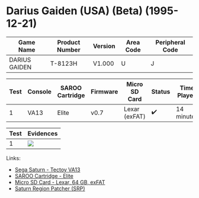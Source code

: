 # Darius Gaiden (USA) (Beta) (1995-12-21)

| Game Name     | Product Number | Version | Area Code | Peripheral Code |
| ------------- | -------------- | ------- | --------- | --------------- |
| DARIUS GAIDEN | T-8123H        | V1.000  | U         | J               |

| Test | Console | SAROO Cartridge | Firmware | Micro SD Card | Status             | Time Played |
| ---- | ------- | --------------- | -------- | ------------- | ------------------ | ----------- |
| 1    | VA13    | Elite           | v0.7     | Lexar (exFAT) | :heavy_check_mark: | 14 minutes  |

| Test | Evidences                                                                                        |
| ---- | ------------------------------------------------------------------------------------------------ |
| 1    | [![](https://img.youtube.com/vi/-ewfhm-TQ4M/0.jpg)](https://www.youtube.com/watch?v=-ewfhm-TQ4M) |

Links:

- [Sega Saturn - Tectoy VA13](../../../Info/Consoles/VA13/README.md)
- [SAROO Cartridge - Elite](../../../Info/Cartridges/GuangzhouSanStarOnlineShop/1.6/README.md)
- [Micro SD Card - Lexar, 64 GB, exFAT](../../../Info/SdCards/Lexar/64GB/exfat/README.md)
- [Saturn Region Patcher (SRP)](https://segaxtreme.net/resources/saturn-region-patcher.81/download)
